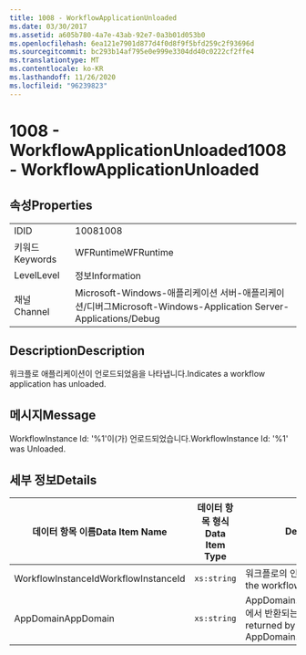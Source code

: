 ```yaml
---
title: 1008 - WorkflowApplicationUnloaded
ms.date: 03/30/2017
ms.assetid: a605b780-4a7e-43ab-92e7-0a3b01d053b0
ms.openlocfilehash: 6ea121e7901d877d4f0d8f9f5bfd259c2f93696d
ms.sourcegitcommit: bc293b14af795e0e999e3304dd40c0222cf2ffe4
ms.translationtype: MT
ms.contentlocale: ko-KR
ms.lasthandoff: 11/26/2020
ms.locfileid: "96239823"
---
```

# <a name="1008---workflowapplicationunloaded"></a><span data-ttu-id="1774e-102">1008 - WorkflowApplicationUnloaded</span><span class="sxs-lookup"><span data-stu-id="1774e-102">1008 - WorkflowApplicationUnloaded</span></span>

## <a name="properties"></a><span data-ttu-id="1774e-103">속성</span><span class="sxs-lookup"><span data-stu-id="1774e-103">Properties</span></span>  
  
|||  
|-|-|  
|<span data-ttu-id="1774e-104">ID</span><span class="sxs-lookup"><span data-stu-id="1774e-104">ID</span></span>|<span data-ttu-id="1774e-105">1008</span><span class="sxs-lookup"><span data-stu-id="1774e-105">1008</span></span>|  
|<span data-ttu-id="1774e-106">키워드</span><span class="sxs-lookup"><span data-stu-id="1774e-106">Keywords</span></span>|<span data-ttu-id="1774e-107">WFRuntime</span><span class="sxs-lookup"><span data-stu-id="1774e-107">WFRuntime</span></span>|  
|<span data-ttu-id="1774e-108">Level</span><span class="sxs-lookup"><span data-stu-id="1774e-108">Level</span></span>|<span data-ttu-id="1774e-109">정보</span><span class="sxs-lookup"><span data-stu-id="1774e-109">Information</span></span>|  
|<span data-ttu-id="1774e-110">채널</span><span class="sxs-lookup"><span data-stu-id="1774e-110">Channel</span></span>|<span data-ttu-id="1774e-111">Microsoft-Windows-애플리케이션 서버-애플리케이션/디버그</span><span class="sxs-lookup"><span data-stu-id="1774e-111">Microsoft-Windows-Application Server-Applications/Debug</span></span>|  
  
## <a name="description"></a><span data-ttu-id="1774e-112">Description</span><span class="sxs-lookup"><span data-stu-id="1774e-112">Description</span></span>  

 <span data-ttu-id="1774e-113">워크플로 애플리케이션이 언로드되었음을 나타냅니다.</span><span class="sxs-lookup"><span data-stu-id="1774e-113">Indicates a workflow application has unloaded.</span></span>  
  
## <a name="message"></a><span data-ttu-id="1774e-114">메시지</span><span class="sxs-lookup"><span data-stu-id="1774e-114">Message</span></span>  

 <span data-ttu-id="1774e-115">WorkflowInstance Id: '%1'이(가) 언로드되었습니다.</span><span class="sxs-lookup"><span data-stu-id="1774e-115">WorkflowInstance Id: '%1' was Unloaded.</span></span>  
  
## <a name="details"></a><span data-ttu-id="1774e-116">세부 정보</span><span class="sxs-lookup"><span data-stu-id="1774e-116">Details</span></span>  
  
|<span data-ttu-id="1774e-117">데이터 항목 이름</span><span class="sxs-lookup"><span data-stu-id="1774e-117">Data Item Name</span></span>|<span data-ttu-id="1774e-118">데이터 항목 형식</span><span class="sxs-lookup"><span data-stu-id="1774e-118">Data Item Type</span></span>|<span data-ttu-id="1774e-119">Description</span><span class="sxs-lookup"><span data-stu-id="1774e-119">Description</span></span>|  
|--------------------|--------------------|-----------------|  
|<span data-ttu-id="1774e-120">WorkflowInstanceId</span><span class="sxs-lookup"><span data-stu-id="1774e-120">WorkflowInstanceId</span></span>|`xs:string`|<span data-ttu-id="1774e-121">워크플로의 인스턴스 ID</span><span class="sxs-lookup"><span data-stu-id="1774e-121">The instance id for the workflow</span></span>|  
|<span data-ttu-id="1774e-122">AppDomain</span><span class="sxs-lookup"><span data-stu-id="1774e-122">AppDomain</span></span>|`xs:string`|<span data-ttu-id="1774e-123">AppDomain.CurrentDomain.FriendlyName에서 반환되는 문자열입니다.</span><span class="sxs-lookup"><span data-stu-id="1774e-123">The string returned by AppDomain.CurrentDomain.FriendlyName.</span></span>|
